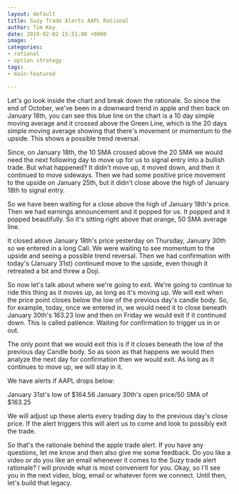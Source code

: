 ```yaml
---
layout: default
title: Suzy Trade Alerts AAPL Rational
author: Tim Key
date: 2019-02-02 15:51:00 +0000
image: ''
categories:
- rational
- option strategy
tags:
- main-featured

---
```

Let's go look inside the chart and break down the rationale. So since the end of October, we've been in a downward trend in apple and then back on January 18th, you can see this blue line on the chart is a 10 day simple moving average and it crossed above the Green Line, which is the 20 days simple moving average showing that there's movement or momentum to the upside. This shows a possible trend reversal.<!--more-->

Since, on January 18th, the 10 SMA crossed above the 20 SMA we would need the next following day to move up for us to signal entry into a bullish trade. But what happened? It didn't move up, it moved down, and then it continued to move sideways. Then we had some positive price movement to the upside on January 25th, but it didn't close above the high of January 18th to signal entry.

So we have been waiting for a close above the high of January 18th's price. Then we had earnings announcement and it popped for us. It popped and it popped beautifully. So it's sitting right above that orange, 50 SMA average line.

It closed above January 18th's price yesterday on Thursday, January 30th so we entered in a long Call. We were waiting to see momentum to the upside and seeing a possible trend reversal. Then we had confirmation with today's (January 31st) continued move to the upside, even though it retreated a bit and threw a Doji.

So now let's talk about where we're going to exit. We're going to continue to ride this thing as it moves up, as long as it's moving up. We will exit when the price point closes below the low of the previous day's candle body. So, for example, today, once we entered in, we would need it to close beneath January 30th's 163.23 low and then on Friday we would exit if it continued down. This is called patience. Waiting for confirmation to trigger us in or out.

The only point that we would exit this is if it closes beneath the low of the previous day Candle body. So as soon as that happens we would then analyze the next day for confirmation then we would exit. As long as it continues to move up, we will stay in it.

We have alerts if AAPL drops below:

January 31st's low of $164.56 January 30th's open price/50 SMA of $163.25

We will adjust up these alerts every trading day to the previous day's close price. If the alert triggers this will alert us to come and look to possibly exit the trade.

So that's the rationale behind the apple trade alert. If you have any questions, let me know and then also give me some feedback. Do you like a video or do you like an email whenever it comes to the Suzy trade alert rationale? I will provide what is most convenient for you. Okay, so I'll see you in the next video, blog, email or whatever form we connect. Until then, let's build that legacy.
